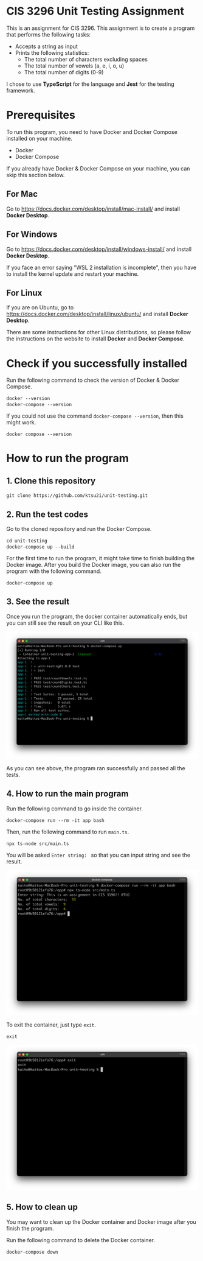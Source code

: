 # CIS 3296 Unit Testing Assignment

This is an assignment for CIS 3296.
This assignment is to create a program that performs the following tasks:

- Accepts a string as input
- Prints the following statistics:
  - The total number of characters excluding spaces
  - The total number of vowels (a, e, i, o, u)
  - The total number of digits (0-9)

I chose to use **TypeScript** for the language and **Jest** for the testing framework.

# Prerequisites

To run this program, you need to have Docker and Docker Compose installed on your machine.

- Docker
- Docker Compose

If you already have Docker & Docker Compose on your machine, you can skip this section below.

## For Mac

Go to https://docs.docker.com/desktop/install/mac-install/ and install **Docker Desktop**.

## For Windows

Go to https://docs.docker.com/desktop/install/windows-install/ and install **Docker Desktop**.

If you face an error saying "WSL 2 installation is incomplete", then you have to install the kernel update and restart your machine. 

## For Linux

If you are on Ubuntu, go to https://docs.docker.com/desktop/install/linux/ubuntu/ and install **Docker Desktop**.

There are some instructions for other Linux distributions, so please follow the instructions on the website to install **Docker** and **Docker Compose**.

# Check if you successfully installed

Run the following command to check the version of Docker & Docker Compose.

```
docker --version
docker-compose --version
```

If you could not use the command `docker-compose --version`, then this might work.

```
docker compose --version
```

# How to run the program

## 1. Clone this repository

```
git clone https://github.com/ktsu2i/unit-testing.git
```

## 2. Run the test codes

Go to the cloned repository and run the Docker Compose.

```
cd unit-testing
docker-compose up --build
```

For the first time to run the program, it might take time to finish building the Docker image.
After you build the Docker image, you can also run the program with the following command.

```
docker-compose up
```

## 3. See the result

Once you run the program, the docker container automatically ends, but you can still see the result on your CLI like this.

![result](result.png)

As you can see above, the program ran successfully and passed all the tests.

## 4. How to run the main program

Run the following command to go inside the container.

```
docker-compose run --rm -it app bash
```

Then, run the following command to run `main.ts`.

```
npx ts-node src/main.ts
```

You will be asked `Enter string: ` so that you can input string and see the result.

![run main program](run-main.png)

To exit the container, just type `exit`.

```
exit
```

![exit](exit.png)

## 5. How to clean up

You may want to clean up the Docker container and Docker image after you finish the program.

Run the following command to delete the Docker container.

```
docker-compose down
```
